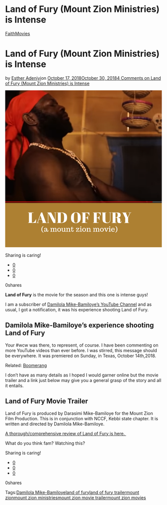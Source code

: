 # Land of Fury (Mount Zion Ministries) is Intense

[Faith](https://estheradeniyi.com/category/faith/)[Movies](https://estheradeniyi.com/category/movies/)
# Land of Fury (Mount Zion Ministries) is Intense

by [Esther Adeniyi](https://estheradeniyi.com/author/esther-adeniyi/)on [October 17, 2018October 30, 2018](https://estheradeniyi.com/land-of-fury-mount-zion/)[4 Comments on Land of Fury (Mount Zion Ministries) is Intense](https://estheradeniyi.com/land-of-fury-mount-zion/#comments)

![Land of fury by mount zion ministries](images\LAND-OF-FURY-1.png)

Sharing is caring!

- [0](https://www.facebook.com/sharer/sharer.php?u=https%3A%2F%2Festheradeniyi.com%2Fland-of-fury-mount-zion%2F&amp;t=Land%20of%20Fury%20%28Mount%20Zion%20Ministries%29%20is%20Intense)
- [0](https://twitter.com/intent/tweet?text=Land%20of%20Fury%20%28Mount%20Zion%20Ministries%29%20is%20Intense&amp;url=https%3A%2F%2Festheradeniyi.com%2Fland-of-fury-mount-zion%2F)
- [0](#)

0shares

**Land of Fury** is the movie for the season and this one is intense guys!

I am a subscriber of [Damilola Mike-Bamiloye&#x2019;s YouTube Channel](https://www.youtube.com/channel/UCGyPHwlkRV_Ai7aLRXpXJow) and as usual, I got a notification, it was his experience shooting Land of Fury.

## Damilola Mike-Bamiloye&#x2019;s experience shooting Land of Fury

Your #wcw was there, to represent, of course. I have been commenting on more YouTube videos than ever before. I was stirred, this message should be everywhere.&#xA0;It was premiered on Sunday, in Texas, October 14th,2018.

Related: [Boomerang](https://estheradeniyi.com/the-boomerang-movie-by-fruit-bearers/)

I don&#x2019;t have as many details as I hoped I would garner online but the movie trailer and a link just below may give you a general grasp of the story and all it entails.

## Land of Fury Movie Trailer

Land of Fury is produced by Darasimi Mike-Bamiloye for the Mount Zion Film Production. This is in conjunction with NCCF, Kebbi state chapter. It is written and directed by Damilola Mike-Bamiloye.

[A thorough/comprehensive review of Land of Fury is here.&#xA0;](https://adegbolagoodness.wordpress.com/2018/09/08/premiere-reviews-land-of-fury-will-stir-you-strongly/)

What do you think fam? Watching this?

Sharing is caring!

- [0](https://www.facebook.com/sharer/sharer.php?u=https%3A%2F%2Festheradeniyi.com%2Fland-of-fury-mount-zion%2F&amp;t=Land%20of%20Fury%20%28Mount%20Zion%20Ministries%29%20is%20Intense)
- [0](https://twitter.com/intent/tweet?text=Land%20of%20Fury%20%28Mount%20Zion%20Ministries%29%20is%20Intense&amp;url=https%3A%2F%2Festheradeniyi.com%2Fland-of-fury-mount-zion%2F)
- [0](#)

0shares

Tags:[Damilola Mike-Bamiloye](https://estheradeniyi.com/tag/damilola-mike-bamiloye/)[land of fury](https://estheradeniyi.com/tag/land-of-fury/)[land of fury trailer](https://estheradeniyi.com/tag/land-of-fury-trailer/)[mount zion](https://estheradeniyi.com/tag/mount-zion/)[mount zion ministries](https://estheradeniyi.com/tag/mount-zion-ministries/)[mount zion movie trailer](https://estheradeniyi.com/tag/mount-zion-movie-trailer/)[mount zion movies](https://estheradeniyi.com/tag/mount-zion-movies/)